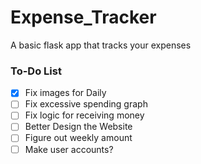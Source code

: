 # Expense_Tracker

A basic flask app that tracks your expenses

### To-Do List
- [x] Fix images for Daily
- [ ] Fix excessive spending graph
- [ ] Fix logic for receiving money
- [ ] Better Design the Website
- [ ] Figure out weekly amount
- [ ] Make user accounts?
